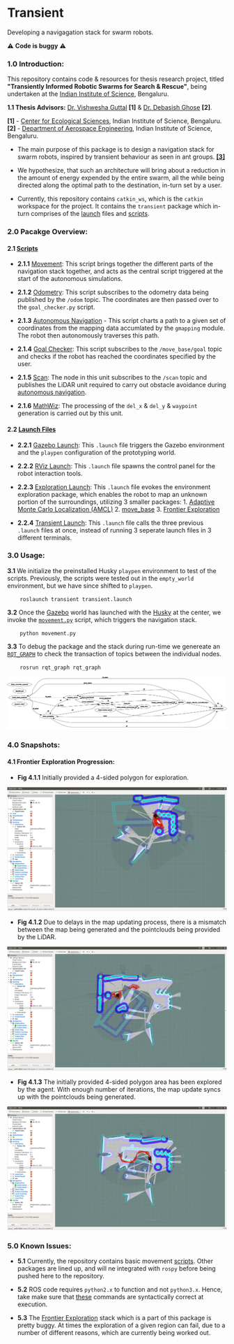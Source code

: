 # Transient

Developing a navigagation stack for swarm robots.

:warning: **Code is buggy** :warning:

### 1.0 Introduction:

This repository contains code & resources for thesis research project, titled **"Transiently Informed Robotic Swarms for Search & Rescue"**, being undertaken at the <a title="IISc" href="https://iisc.ac.in" target="_blank">Indian Institute of Science</a>, Bengaluru.

**1.1 Thesis Advisors:** <a title="Professor Guttal" href="https://teelabiisc.wordpress.com/curriculum-vitae/" target="_blank">Dr. Vishwesha Guttal</a> **[1]** & <a title="Professor Ghose" href="http://aero.iisc.ac.in/people/debasish-ghose/" target="_blank">Dr. Debasish Ghose</a> **[2]**.

**[1]** - <a title="CES, IISc" href="http://ces.iisc.ernet.in" target="_blank">Center for Ecological Sciences</a>, Indian Institute of Science, Bengaluru.
<br>
**[2]** - <a title="Aerospace Engineering, IISc" href="http://www.aero.iisc.ernet.in" target="_blank">Department of Aerospace Engineering</a>, Indian Institute of Science, Bengaluru.

- The main purpose of this package is to design a navigation stack for swarm robots, inspired by transient behaviour as seen in ant groups. <a title="Gelblum et al" href="https://www.nature.com/articles/ncomms8729" target="_blank">**[3]**</a>

- We hypothesize, that such an architecture will bring about a reduction in the amount of energy expended by the entire swarm, all the while being directed along the optimal path to the destination, in-turn set by a user.

- Currently, this repository contains ```catkin_ws```, which is the ```catkin``` workspace for the project. It contains the ```transient``` package which in-turn comprises of the [launch](https://github.com/SarthakJShetty/Transient/tree/master/catkin_ws/src/transient/launch) files and [scripts](https://github.com/SarthakJShetty/Transient/tree/master/catkin_ws/src/transient/scripts).

### 2.0 Pacakge Overview:

#### 2.1 [Scripts](https://github.com/SarthakJShetty/Transient/tree/master/catkin_ws/src/transient/scripts)
	
- **2.1.1** [Movement](https://github.com/SarthakJShetty/Transient/blob/master/catkin_ws/src/transient/scripts/movement.py): This script brings together the different parts of the navigation stack together, and acts as the central script triggered at the start of the autonomous simulations.

- **2.1.2** [Odometry](https://github.com/SarthakJShetty/Transient/blob/master/catkin_ws/src/transient/scripts/odometry.py): This script subscribes to the odometry data being published by the ```/odom``` topic. The coordinates are then passed over to the ```goal_checker.py``` script.
	
- **2.1.3** [Autonomous Navigation](https://github.com/SarthakJShetty/Transient/blob/master/catkin_ws/src/transient/scripts/autonomous_navigation.py) - This script charts a path to a given set of coordinates from the mapping data accumlated by the ```gmapping``` module. The robot then autonomously traverses this path.
	
- **2.1.4** [Goal Checker](https://github.com/SarthakJShetty/Transient/blob/master/catkin_ws/src/transient/scripts/goal_checker.py): This script subscribes to the ```/move_base/goal``` topic and checks if the robot has reached the coordinates specified by the user.

- **2.1.5** [Scan](https://github.com/SarthakJShetty/Transient/blob/master/catkin_ws/src/transient/scripts/scan.py): The node in this unit subscribes to the ```/scan``` topic and publishes the LiDAR unit required to carry out obstacle avoidance during [autonomous navigation](https://github.com/SarthakJShetty/Transient/blob/master/catkin_ws/src/transient/scripts/autonomous_navigation.py).

- **2.1.6** [MathWiz](https://github.com/SarthakJShetty/Transient/blob/master/catkin_ws/src/transient/scripts/mathwiz.py): The processing of the ```del_x``` & ```del_y``` & ```waypoint``` generation is carried out by this unit. 

#### 2.2 [Launch Files](https://github.com/SarthakJShetty/Transient/tree/master/catkin_ws/src/transient/launch)

- **2.2.1** [Gazebo Launch](https://github.com/SarthakJShetty/Transient/blob/master/catkin_ws/src/transient/launch/transient_gazebo.launch): This ```.launch``` file triggers the Gazebo environment and the ```playpen``` configuration of the prototyping world.
	
- **2.2.2** [RViz Launch](https://github.com/SarthakJShetty/Transient/blob/master/catkin_ws/src/transient/launch/transient_rviz.launch): This ```.launch``` file spawns the control panel for the robot interaction tools.
	
- **2.2.3** [Exploration Launch](https://github.com/SarthakJShetty/Transient/blob/master/catkin_ws/src/transient/launch/transient_exploration.launch): This ```.launch``` file evokes the environment exploration package, which enables the robot to map an unknown portion of the surroundings, utilizing 3 smaller packages: 1. [Adaptive Monte Carlo Localization (AMCL)](http://wiki.ros.org/amcl) 2. [move_base](http://wiki.ros.org/move_base) 3. [Frontier Exploration](http://wiki.ros.org/frontier_exploration)

- **2.2.4** [Transient Launch](https://github.com/SarthakJShetty/Transient/blob/master/catkin_ws/src/transient/launch/transient.launch): This ```.launch``` file calls the three previous ```.launch``` files at once, instead of running 3 seperate launch files in 3 different terminals.

### 3.0 Usage:

**3.1** We initialize the preinstalled Husky ```playpen``` environment to test of the scripts. Previously, the scripts were tested out in the ```empty_world``` environment, but we have since shifted to ```playpen```.
		
		roslaunch transient transient.launch

**3.2** Once the <a title="Gazebo" href="http://gazebosim.org/" target="_blank">Gazebo</a> world has launched with the <a title="Husky!" href="https://www.clearpathrobotics.com/husky-unmanned-ground-vehicle-robot/" target="_blank">Husky</a> at the center, we invoke the [```movement.py```](https://github.com/SarthakJShetty/Transient/blob/master/catkin_ws/src/transient/scripts/movement.py) script, which triggers the navigation stack.
		
		python movement.py

**3.3** To debug the package and the stack during run-time we genereate an [```RQT_GRAPH```](http://wiki.ros.org/rqt_graph) to check the transaction of topics between the individual nodes.

		rosrun rqt_graph rqt_graph

![RQT_GRAPH](https://raw.githubusercontent.com/SarthakJShetty/Transient/master/pictures/RQT_Graph.png "RQT_GRAPH")

### 4.0 Snapshots:

#### 4.1 Frontier Exploration Progression:

- **Fig 4.1.1**
Initially provided a 4-sided polygon for exploration.

![Frontier Exploration 1](https://raw.githubusercontent.com/SarthakJShetty/Transient/master/pictures/Map_1.png "Frontier Exploration 1")

- **Fig 4.1.2**
Due to delays in the map updating process, there is a mismatch between the map being generated and the pointclouds being provided by  the LiDAR.

![Frontier Exploration 2](https://raw.githubusercontent.com/SarthakJShetty/Transient/master/pictures/Map_2.png "Frontier Exploration 2")

- **Fig 4.1.3**
The initially provided 4-sided polygon area has been explored by the agent. With enough number of iterations, the map update syncs up with the pointclouds being generated.

![Frontier Exploration 3](https://raw.githubusercontent.com/SarthakJShetty/Transient/master/pictures/Map_3.png "Frontier Exploration 3")

### 5.0 Known Issues:

- **5.1** Currently, the repository contains basic movement <a title="Movement Code!" href="https://github.com/SarthakJShetty/Transient/blob/master/movement.py">scripts</a>. Other packages are lined up, and will ne integrated with ```rospy``` before being pushed here to the repository.

- **5.2** ROS code requires ```python2.x``` to function and not ```python3.x```. Hence, take make sure that <a title="Python 2.x" href="https://github.com/SarthakJShetty/Transient#usage">these</a> commands are syntactically correct at execution.

- **5.3** The [Frontier Exploration](http://wiki.ros.org/husky_navigation/Tutorials/Husky%20Frontier%20Exploration%20Demo) stack which is a part of this package is pretty buggy. At times the exploration of a given region can fail, due to a number of different reasons, which are currently being worked out.